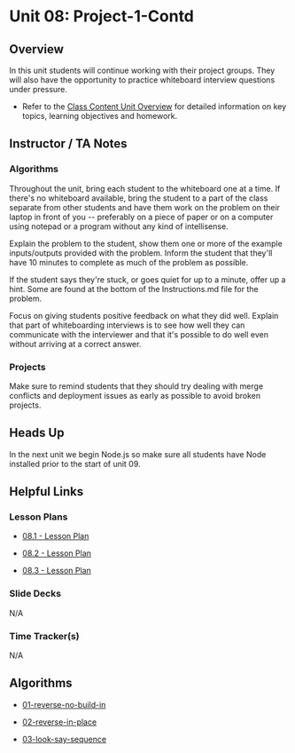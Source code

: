 # Unit 08: Project-1-Contd

## Overview

In this unit students will continue working with their project groups. They will also have the opportunity to practice whiteboard interview questions under pressure.

- Refer to the [Class Content Unit Overview](../../../01-Class-Content/08-Project-1-Contd/README.md) for detailed information on key topics, learning objectives and homework.

## Instructor / TA Notes

### Algorithms

Throughout the unit, bring each student to the whiteboard one at a time. If there's no whiteboard available, bring the student to a part of the class separate from other students and have them work on the problem on their laptop in front of you -- preferably on a piece of paper or on a computer using notepad or a program without any kind of intellisense.

Explain the problem to the student, show them one or more of the example inputs/outputs provided with the problem. Inform the student that they'll have 10 minutes to complete as much of the problem as possible.

If the student says they're stuck, or goes quiet for up to a minute, offer up a hint. Some are found at the bottom of the Instructions.md file for the problem.

Focus on giving students positive feedback on what they did well. Explain that part of whiteboarding interviews is to see how well they can communicate with the interviewer and that it's possible to do well even without arriving at a correct answer.

### Projects

Make sure to remind students that they should try dealing with merge conflicts and deployment issues as early as possible to avoid broken projects.

## Heads Up

In the next unit we begin Node.js so make sure all students have Node installed prior to the start of unit 09.

## Helpful Links

### Lesson Plans

- [08.1 - Lesson Plan](01-Day/08.1-LESSON-PLAN.md)

- [08.2 - Lesson Plan](02-Day/08.2-LESSON-PLAN.md)

- [08.3 - Lesson Plan](03-Day/08.3-LESSON-PLAN.md)

### Slide Decks

N/A

### Time Tracker(s)

N/A

## Algorithms

- [01-reverse-no-build-in](../../../01-Class-Content/08-Project-1-Contd/03-Algorithms/01-reverse-no-build-in)

- [02-reverse-in-place](../../../01-Class-Content/08-Project-1-Contd/03-Algorithms/02-reverse-in-place)

- [03-look-say-sequence](../../../01-Class-Content/08-Project-1-Contd/03-Algorithms/03-look-say-sequence)
